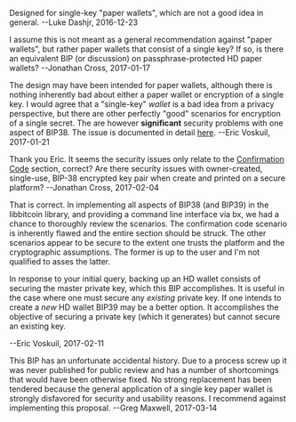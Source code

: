 Designed for single-key "paper wallets", which are not a good idea in general. --Luke Dashjr, 2016-12-23

I assume this is not meant as a general recommendation against "paper wallets", but rather paper wallets that consist of a single key?  If so, is there an equivalent BIP (or discussion) on passphrase-protected HD paper wallets? --Jonathan Cross, 2017-01-17

The design may have been intended for paper wallets, although there is nothing inherently bad about either a paper wallet or encryption of a single key. I would agree that a "single-key" *wallet* is a bad idea from a privacy perspective, but there are other perfectly "good" scenarios for encryption of a single secret. The are however **significant** security problems with one aspect of BIP38. The issue is documented in detail [here](https://github.com/libbitcoin/libbitcoin/wiki/BIP38-Security-Considerations). --Eric Voskuil, 2017-01-21

Thank you Eric.  It seems the security issues only relate to the [Confirmation Code](https://github.com/bitcoin/bips/blob/master/bip-0038.mediawiki#confirmation-code) section, correct? Are there security issues with owner-created, single-use, BIP-38 encrypted key pair when create and printed on a secure platform?  --Jonathan Cross, 2017-02-04

That is correct. In implementing all aspects of BIP38 (and BIP39) in the libbitcoin library, and providing a command line interface via bx, we had a chance to thoroughly review the scenarios. The confirmation code scenario is inherently flawed and the entire section should be struck. The other scenarios appear to be secure to the extent one trusts the platform and the cryptographic assumptions. The former is up to the user and I'm not qualified to asses the latter.

In response to your initial query, backing up an HD wallet consists of securing the master private key, which this BIP accomplishes. It is useful in the case where one must secure any *existing* private key. If one intends to create a *new* HD wallet BIP39 may be a better option. It accomplishes the objective of securing a private key (which it generates) but cannot secure an existing key.

--Eric Voskuil, 2017-02-11


This BIP has an unfortunate accidental history. Due to a process screw up it was never published for public review and has a number of shortcomings that would have been otherwise fixed.  No strong replacement has been tendered because the general application of a single key paper wallet is strongly disfavored for security and usability reasons. I recommend against implementing this proposal. --Greg Maxwell, 2017-03-14